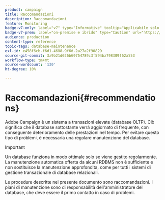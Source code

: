 ```yaml
---
product: campaign
title: Raccomandazioni
description: Raccomandazioni
feature: Monitoring
badge-v7-only: label="v7" type="Informative" tooltip="Applicabile solo a Campaign Classic v7"
badge-v7-prem: label="on-premise e ibrido" type="Caution" url="https://experienceleague.adobe.com/docs/campaign-classic/using/installing-campaign-classic/architecture-and-hosting-models/hosting-models-lp/hosting-models.html?lang=it" tooltip="Applicabile solo alle distribuzioni on-premise e ibride"
audience: production
content-type: reference
topic-tags: database-maintenance
exl-id: e458f6cb-f6d1-4688-9f6d-2a27a2f90829
source-git-commit: 3a9b21d626b60754789c3f594ba798309f62a553
workflow-type: tm+mt
source-wordcount: '130'
ht-degree: 10%

---
```


# Raccomandazioni{#recommendations}



Adobe Campaign è un sistema a transazioni elevate (database OLTP). Ciò significa che il database sottostante verrà aggiornato di frequente, con conseguente deterioramento delle prestazioni nel tempo. Per evitare questo tipo di problemi, è necessaria una regolare manutenzione del database.

>[!IMPORTANT]
>
>Un database funziona in modo ottimale solo se viene gestito regolarmente. La manutenzione automatica offerta da alcuni RDBMS non è sufficiente e non sostituisce la manutenzione approfondita, come per tutti i sistemi di gestione transazionale di database relazionali.
>  
>Le procedure descritte nel presente documento sono raccomandazioni. I piani di manutenzione sono di responsabilità dell&#39;amministratore del database, che deve essere il primo contatto in caso di problemi.
